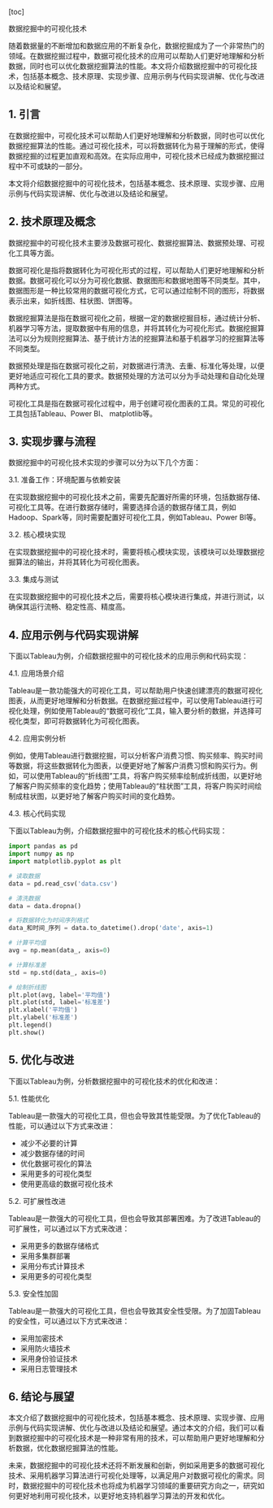 
[toc]                    
                
                
数据挖掘中的可视化技术

随着数据量的不断增加和数据应用的不断复杂化，数据挖掘成为了一个非常热门的领域。在数据挖掘过程中，数据可视化技术的应用可以帮助人们更好地理解和分析数据，同时也可以优化数据挖掘算法的性能。本文将介绍数据挖掘中的可视化技术，包括基本概念、技术原理、实现步骤、应用示例与代码实现讲解、优化与改进以及结论和展望。

## 1. 引言

在数据挖掘中，可视化技术可以帮助人们更好地理解和分析数据，同时也可以优化数据挖掘算法的性能。通过可视化技术，可以将数据转化为易于理解的形式，使得数据挖掘的过程更加直观和高效。在实际应用中，可视化技术已经成为数据挖掘过程中不可或缺的一部分。

本文将介绍数据挖掘中的可视化技术，包括基本概念、技术原理、实现步骤、应用示例与代码实现讲解、优化与改进以及结论和展望。

## 2. 技术原理及概念

数据挖掘中的可视化技术主要涉及数据可视化、数据挖掘算法、数据预处理、可视化工具等方面。

数据可视化是指将数据转化为可视化形式的过程，可以帮助人们更好地理解和分析数据。数据可视化可以分为可视化数据、数据图形和数据地图等不同类型。其中，数据图形是一种比较常用的数据可视化方式，它可以通过绘制不同的图形，将数据表示出来，如折线图、柱状图、饼图等。

数据挖掘算法是指在数据可视化之前，根据一定的数据挖掘目标，通过统计分析、机器学习等方法，提取数据中有用的信息，并将其转化为可视化形式。数据挖掘算法可以分为规则挖掘算法、基于统计方法的挖掘算法和基于机器学习的挖掘算法等不同类型。

数据预处理是指在数据可视化之前，对数据进行清洗、去重、标准化等处理，以便更好地适应可视化工具的要求。数据预处理的方法可以分为手动处理和自动化处理两种方式。

可视化工具是指在数据可视化过程中，用于创建可视化图表的工具。常见的可视化工具包括Tableau、Power BI、 matplotlib等。

## 3. 实现步骤与流程

数据挖掘中的可视化技术实现的步骤可以分为以下几个方面：

3.1. 准备工作：环境配置与依赖安装

在实现数据挖掘中的可视化技术之前，需要先配置好所需的环境，包括数据存储、可视化工具等。在进行数据存储时，需要选择合适的数据存储工具，例如Hadoop、Spark等，同时需要配置好可视化工具，例如Tableau、Power BI等。

3.2. 核心模块实现

在实现数据挖掘中的可视化技术时，需要将核心模块实现，该模块可以处理数据挖掘算法的输出，并将其转化为可视化图表。

3.3. 集成与测试

在实现数据挖掘中的可视化技术之后，需要将核心模块进行集成，并进行测试，以确保其运行流畅、稳定性高、精度高。

## 4. 应用示例与代码实现讲解

下面以Tableau为例，介绍数据挖掘中的可视化技术的应用示例和代码实现：

4.1. 应用场景介绍

Tableau是一款功能强大的可视化工具，可以帮助用户快速创建漂亮的数据可视化图表，从而更好地理解和分析数据。在数据挖掘过程中，可以使用Tableau进行可视化处理，例如使用Tableau的“数据可视化”工具，输入要分析的数据，并选择可视化类型，即可将数据转化为可视化图表。

4.2. 应用实例分析

例如，使用Tableau进行数据挖掘，可以分析客户消费习惯、购买频率、购买时间等数据，将这些数据转化为图表，以便更好地了解客户消费习惯和购买行为。例如，可以使用Tableau的“折线图”工具，将客户购买频率绘制成折线图，以更好地了解客户购买频率的变化趋势；使用Tableau的“柱状图”工具，将客户购买时间绘制成柱状图，以更好地了解客户购买时间的变化趋势。

4.3. 核心代码实现

下面以Tableau为例，介绍数据挖掘中的可视化技术的核心代码实现：

```python
import pandas as pd
import numpy as np
import matplotlib.pyplot as plt

# 读取数据
data = pd.read_csv('data.csv')

# 清洗数据
data = data.dropna()

# 将数据转化为时间序列格式
data_和时间_序列 = data.to_datetime().drop('date', axis=1)

# 计算平均值
avg = np.mean(data_, axis=0)

# 计算标准差
std = np.std(data_, axis=0)

# 绘制折线图
plt.plot(avg, label='平均值')
plt.plot(std, label='标准差')
plt.xlabel('平均值')
plt.ylabel('标准差')
plt.legend()
plt.show()
```

## 5. 优化与改进

下面以Tableau为例，分析数据挖掘中的可视化技术的优化和改进：

5.1. 性能优化

Tableau是一款强大的可视化工具，但也会导致其性能受限。为了优化Tableau的性能，可以通过以下方式来改进：

- 减少不必要的计算
- 减少数据存储的时间
- 优化数据可视化的算法
- 采用更多的可视化类型
- 使用更高级的数据可视化技术

5.2. 可扩展性改进

Tableau是一款强大的可视化工具，但也会导致其部署困难。为了改进Tableau的可扩展性，可以通过以下方式来改进：

- 采用更多的数据存储格式
- 采用多集群部署
- 采用分布式计算技术
- 采用更多的可视化类型

5.3. 安全性加固

Tableau是一款强大的可视化工具，但也会导致其安全性受限。为了加固Tableau的安全性，可以通过以下方式来改进：

- 采用加密技术
- 采用防火墙技术
- 采用身份验证技术
- 采用日志管理技术

## 6. 结论与展望

本文介绍了数据挖掘中的可视化技术，包括基本概念、技术原理、实现步骤、应用示例与代码实现讲解、优化与改进以及结论和展望。通过本文的介绍，我们可以看到数据挖掘中的可视化技术是一种非常有用的技术，可以帮助用户更好地理解和分析数据，优化数据挖掘算法的性能。

未来，数据挖掘中的可视化技术还将不断发展和创新，例如采用更多的数据可视化技术、采用机器学习算法进行可视化处理等，以满足用户对数据可视化的需求。同时，数据挖掘中的可视化技术也将成为机器学习领域的重要研究方向之一，研究如何更好地利用可视化技术，以更好地支持机器学习算法的开发和优化。

